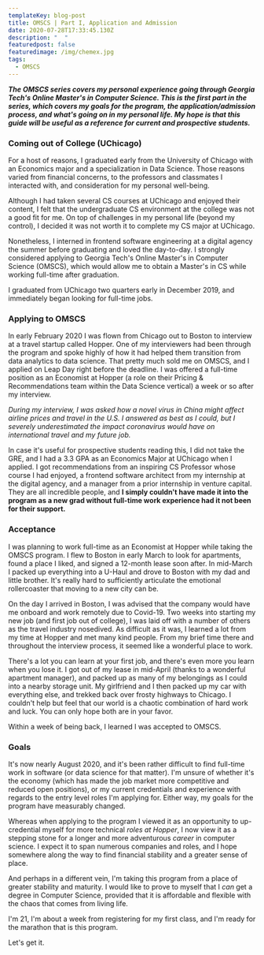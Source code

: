 ```yaml
---
templateKey: blog-post
title: OMSCS | Part I, Application and Admission
date: 2020-07-28T17:33:45.130Z
description: "  "
featuredpost: false
featuredimage: /img/chemex.jpg
tags:
  - OMSCS
---
```

***The OMSCS series covers my personal experience going through Georgia Tech's Online Master's in Computer Science. This is the first part in the series, which covers my goals for the program, the application/admission process, and what's going on in my personal life. My hope is that this guide will be useful as a reference for current and prospective students.***

### Coming out of College (UChicago)

For a host of reasons, I graduated early from the University of Chicago with an Economics major and a specialization in Data Science. Those reasons varied from financial concerns, to the professors and classmates I interacted with, and consideration for my personal well-being. 

Although I had taken several CS courses at UChicago and enjoyed their content, I felt that the undergraduate CS environment at the college was not a good fit for me. On top of challenges in my personal life (beyond my control), I decided it was not worth it to complete my CS major at UChicago. 

Nonetheless, I interned in frontend software engineering at a digital agency the summer before graduating and loved the day-to-day. I strongly considered applying to Georgia Tech's Online Master's in Computer Science (OMSCS), which would allow me to obtain a Master's in CS while working full-time after graduation. 

I graduated from UChicago two quarters early in December 2019, and immediately began looking for full-time jobs.

### Applying to OMSCS

In early February 2020 I was flown from Chicago out to Boston to interview at a travel startup called Hopper. One of my interviewers had been through the program and spoke highly of how it had helped them transition from data analytics to data science. That pretty much sold me on OMSCS, and I applied on Leap Day right before the deadline. I was offered a full-time position as an Economist at Hopper (a role on their Pricing & Recommendations team within the Data Science vertical) a week or so after my interview.

*During my interview, I was asked how a novel virus in China might affect airline prices and travel in the U.S. I answered as best as I could, but I severely underestimated the impact coronavirus would have on international travel and my future job.*

In case it's useful for prospective students reading this, I did not take the GRE, and I had a 3.3 GPA as an Economics Major at UChicago when I applied. I got recommendations from an inspiring CS Professor whose course I had enjoyed, a frontend software architect from my internship at the digital agency, and a manager from a prior internship in venture capital. They are all incredible people, and **I simply couldn't have made it into the program as a new grad without full-time work experience had it not been for their support.** 

### Acceptance

I was planning to work full-time as an Economist at Hopper while taking the OMSCS program. I flew to Boston in early March to look for apartments, found a place I liked, and signed a 12-month lease soon after. In mid-March I packed up everything into a U-Haul and drove to Boston with my dad and little brother. It's really hard to sufficiently articulate the emotional rollercoaster that moving to a new city can be. 

On the day I arrived in Boston, I was advised that the company would have me onboard and work remotely due to Covid-19. Two weeks into starting my new job (and first job out of college), I was laid off with a number of others as the travel industry nosedived. As difficult as it was, I learned a lot from my time at Hopper and met many kind people. From my brief time there and throughout the interview process, it seemed like a wonderful place to work. 

There's a lot you can learn at your first job, and there's even more you learn when you lose it. I got out of my lease in mid-April (thanks to a wonderful apartment manager), and packed up as many of my belongings as I could into a nearby storage unit. My girlfriend and I then packed up my car with everything else, and trekked back over frosty highways to Chicago. I couldn't help but feel that our world is a chaotic combination of hard work and luck. You can only hope both are in your favor. 

Within a week of being back, I learned I was accepted to OMSCS.

### Goals

It's now nearly August 2020, and it's been rather difficult to find full-time work in software (or data science for that matter). I'm unsure of whether it's the economy (which has made the job market more competitive and reduced open positions), or my current credentials and experience with regards to the entry level roles I'm applying for. Either way, my goals for the program have measurably changed.

Whereas when applying to the program I viewed it as an opportunity to up-credential myself for more technical *roles* *at Hopper*, I now view it as a stepping stone for a longer and more adventurous *career* in computer science. I expect it to span numerous companies and roles, and I hope somewhere along the way to find financial stability and a greater sense of place. 

And perhaps in a different vein, I'm taking this program from a place of greater stability and maturity. I would like to prove to myself that I *can* get a degree in Computer Science, provided that it is affordable and flexible with the chaos that comes from living life. 

I'm 21, I'm about a week from registering for my first class, and I'm ready for the marathon that is this program.



Let's get it.

